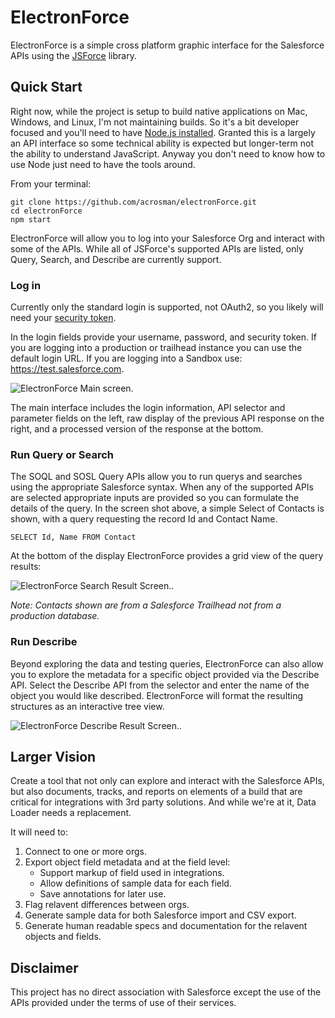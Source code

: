 # ElectronForce

ElectronForce is a simple cross platform graphic interface for the Salesforce APIs using the [JSForce](https://jsforce.github.io/) library.

## Quick Start

Right now, while the project is setup to build native applications on Mac, Windows, and Linux, I'm not maintaining builds. So it's a bit developer focused and you'll need to have [Node.js installed](https://nodejs.org/en/download/). Granted this is a largely an API interface so some technical ability is expected but longer-term not the ability to understand JavaScript. Anyway you don't need to know how to use Node just need to have the tools around.

From your terminal:

    git clone https://github.com/acrosman/electronForce.git
    cd electronForce
    npm start

ElectronForce will allow you to log into your Salesforce Org and interact with some of the APIs. While all of JSForce's supported APIs are listed, only Query, Search, and Describe are currently support.

### Log in

Currently only the standard login is supported, not OAuth2, so you likely will need your [security token](https://help.salesforce.com/articleView?id=user_security_token.htm&type=5).

In the login fields provide your username, password, and security token. If you are logging into a production or trailhead instance you can use the default login URL. If you are logging into a Sandbox use: https://test.salesforce.com.

![ElectronForce Main screen.](https://github.com/acrosman/electronForce/documentation/images/ElectronForceMain.png "Login fields as described above and query API example as follows.")

The main interface includes the login information, API selector and parameter fields on the left, raw display of the previous API response on the right, and a processed version of the response at the bottom.

### Run Query or Search

The SOQL and SOSL Query APIs allow you to run querys and searches using the appropriate Salesforce syntax. When any of the supported APIs are selected appropriate inputs are provided so you can formulate the details of the query. In the screen shot above, a simple Select of Contacts is shown, with a query requesting the record Id and Contact Name.

`SELECT Id, Name FROM Contact`

At the bottom of the display ElectronForce provides a grid view of the query results:

![ElectronForce Search Result Screen.](https://github.com/acrosman/electronForce/documentation/images/ElectronForceSearch.png "A table display of the Contacts returned from Salesforce").

_Note: Contacts shown are from a Salesforce Trailhead not from a production database._

### Run Describe

Beyond exploring the data and testing queries, ElectronForce can also allow you to explore the metadata for a specific object provided via the Describe API.  Select the Describe API from the selector and enter the name of the object you would like described.  ElectronForce will format the resulting structures as an interactive tree view.

![ElectronForce Describe Result Screen.](https://github.com/acrosman/electronForce/documentation/images/ElectronForceSearch.png "A simple tree display of the describe response.").

## Larger Vision

Create a tool that not only can explore and interact with the Salesforce APIs, but also documents, tracks, and reports on elements of a build that are critical for integrations with 3rd party solutions. And while we're at it, Data Loader needs a replacement.

It will need to:
1. Connect to one or more orgs.
2. Export object field metadata and at the field level:
    * Support markup of field used in integrations.
    * Allow definitions of sample data for each field.
    * Save annotations for later use.
3. Flag relavent differences between orgs.
4. Generate sample data for both Salesforce import and CSV export.
5. Generate human readable specs and documentation for the relavent objects and fields.

## Disclaimer

This project has no direct association with Salesforce except the use of the APIs provided under the terms of use of their services.
